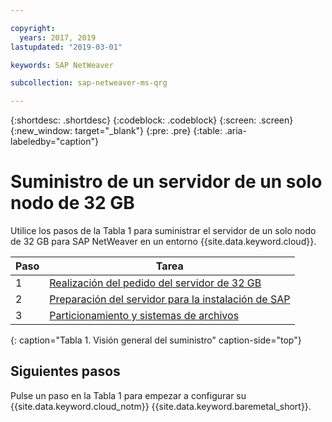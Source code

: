 ```yaml
---

copyright:
  years: 2017, 2019
lastupdated: "2019-03-01"

keywords: SAP NetWeaver

subcollection: sap-netweaver-ms-qrg

---
```


{:shortdesc: .shortdesc}
{:codeblock: .codeblock}
{:screen: .screen}
{:new_window: target="_blank"}
{:pre: .pre}
{:table: .aria-labeledby="caption"}

# Suministro de un servidor de un solo nodo de 32 GB

Utilice los pasos de la Tabla 1 para suministrar el servidor de un solo nodo de 32 GB para SAP NetWeaver en un entorno {{site.data.keyword.cloud}}.

| Paso | Tarea |
| --- | --- |
| 1 | [Realización del pedido del servidor de 32 GB](/docs/infrastructure/sap-netweaver-ms-qrg?topic=sap-netweaver-ms-qrg-install_32GB) |
| 2 | [Preparación del servidor para la instalación de SAP](/docs/infrastructure/sap-netweaver-ms-qrg?topic=sap-netweaver-ms-qrg-2-preparing-your-server-for-your-sap-installation-32-gb-) |
| 3 | [Particionamiento y sistemas de archivos](/docs/infrastructure/sap-netweaver-ms-qrg?topic=sap-netweaver-ms-qrg-partition_32GB) |
{: caption="Tabla 1. Visión general del suministro" caption-side="top"}

## Siguientes pasos

Pulse un paso en la Tabla 1 para empezar a configurar su {{site.data.keyword.cloud_notm}} {{site.data.keyword.baremetal_short}}.
